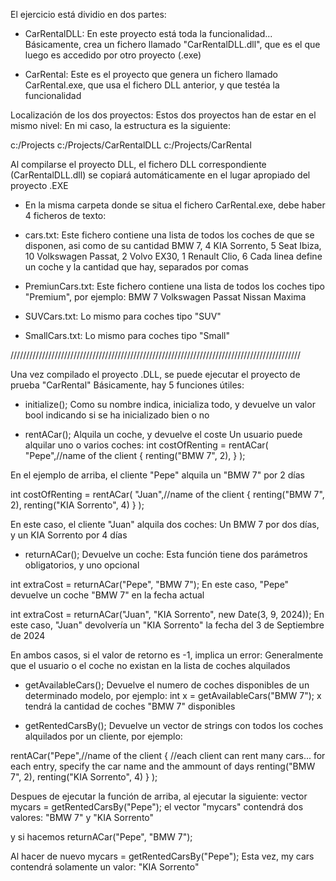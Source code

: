 El ejercicio está dividio en dos partes:
- CarRentalDLL:
En este proyecto está toda la funcionalidad... Básicamente, crea un fichero llamado "CarRentalDLL.dll", que es el que luego es accedido por otro proyecto (.exe)

- CarRental:
Este es el proyecto que genera un fichero llamado CarRental.exe, que usa el fichero DLL anterior, y que testéa la funcionalidad


Localización de los dos proyectos:
Estos dos proyectos han de estar en el mismo nivel:
En mi caso, la estructura es la siguiente:

c:/Projects
	c:/Projects/CarRentalDLL
	c:/Projects/CarRental

Al compilarse el proyecto DLL, el fichero DLL correspondiente (CarRentalDLL.dll) se copiará automáticamente en el lugar apropiado del proyecto .EXE

- En la misma carpeta donde se situa el fichero CarRental.exe, debe haber 4 ficheros de texto:
* cars.txt:
Este fichero contiene una lista de todos los coches de que se disponen, asi como de su cantidad
BMW 7, 4
KIA Sorrento, 5
Seat Ibiza, 10
Volkswagen Passat, 2
Volvo EX30, 1
Renault Clio, 6
Cada linea define un coche y la cantidad que hay, separados por comas

* PremiunCars.txt:
Este fichero contiene una lista de todos los coches tipo "Premium", por ejemplo:
BMW 7
Volkswagen Passat
Nissan Maxima

* SUVCars.txt:
Lo mismo para coches tipo "SUV"

* SmallCars.txt:
Lo mismo para coches tipo "Small"



////////////////////////////////////////////////////////////////////////////////////////////

Una vez compilado el proyecto .DLL, se puede ejecutar el proyecto de prueba "CarRental"
Básicamente, hay 5 funciones útiles:
- initialize();
Como su nombre indica, inicializa todo, y devuelve un valor bool indicando si se ha inicializado bien o no

- rentACar();
Alquila un coche, y devuelve el coste
Un usuario puede alquilar uno o varios coches:
int costOfRenting = rentACar(
					            "Pepe",//name of the client
            					{
                					renting("BMW 7", 2),
            					}
        					);
  
En el ejemplo de arriba, el cliente "Pepe" alquila un "BMW 7" por 2 días        	

int costOfRenting = rentACar(
					            "Juan",//name of the client
            					{
                					renting("BMW 7", 2),
                					renting("KIA Sorrento", 4)
            					}
        					);	
	     
En este caso, el cliente "Juan" alquila dos coches: Un BMW 7 por dos días, y un KIA Sorrento por 4 días


- returnACar();
Devuelve un coche:
Esta función tiene dos parámetros obligatorios, y uno opcional

int extraCost = returnACar("Pepe", "BMW 7");
En este caso, "Pepe" devuelve un coche "BMW 7" en la fecha actual

int extraCost = returnACar("Juan", "KIA Sorrento", new Date(3, 9, 2024));
En este caso, "Juan" devolvería un "KIA Sorrento" la fecha del 3 de Septiembre de 2024

En ambos casos, si el valor de retorno es -1, implica un error: Generalmente que el usuario o el coche no existan en la lista de coches alquilados


- getAvailableCars();
Devuelve el numero de coches disponibles de un determinado modelo, por ejemplo:
int x = getAvailableCars("BMW 7");
x tendrá la cantidad de coches "BMW 7" disponibles


- getRentedCarsBy();
Devuelve un vector de strings con todos los coches alquilados por un cliente, por ejemplo:

rentACar("Pepe",//name of the client
            {
                //each client can rent many cars... for each entry, specify the car name and the ammount of days
                renting("BMW 7", 2),
                renting("KIA Sorrento", 4)
            }
        );

Despues de ejecutar la función de arriba, al ejecutar la siguiente:
vector<string> mycars = getRentedCarsBy("Pepe");
el vector "mycars" contendrá dos valores: "BMW 7" y "KIA Sorrento"

y si hacemos
returnACar("Pepe", "BMW 7");

Al hacer de nuevo
mycars = getRentedCarsBy("Pepe");
Esta vez, my cars contendrá solamente un valor: "KIA Sorrento"
